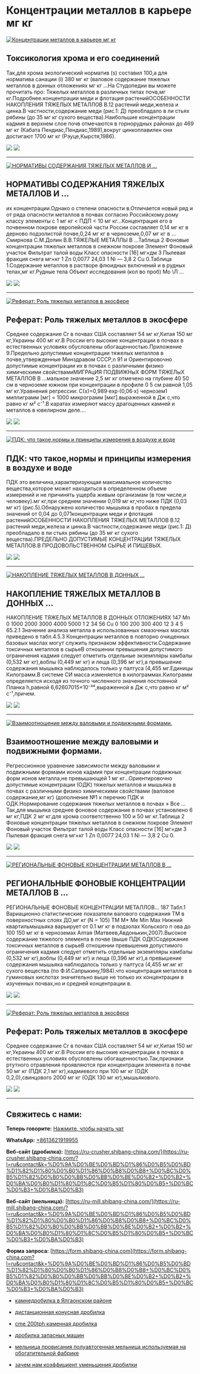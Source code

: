 # Концентрации металлов в карьере мг кг

<a href="https://swt.shibang-china.com/?l=ru&img&k=%D0%9A%D0%BE%D0%BD%D1%86%D0%B5%D0%BD%D1%82%D1%80%D0%B0%D1%86%D0%B8%D0%B8+%D0%BC%D0%B5%D1%82%D0%B0%D0%BB%D0%BB%D0%BE%D0%B2+%D0%B2+%D0%BA%D0%B0%D1%80%D1%8C%D0%B5%D1%80%D0%B5+%D0%BC%D0%B3+%D0%BA%D0%B3" target="_blank">![Концентрации металлов в карьере мг кг](http://static.shibang-china.com/all-800x300/1269.jpg)</a>

## Токсикология хрома и его соединений
Так,для хрома экологический норматив (s) составил 100,а для норматива санации (i) 380 мг кг (валовое содержание тяжелых металлов в донных отложениях мг кг …На Студопедии вы можете прочитать про: Тяжелых металлов в различных типах почв,мг кг.Подробнее.концентрации меди и флотация растенийОСОБЕННОСТИ НАКОПЛЕНИЯ ТЯЖЕЛЫХ МЕТАЛЛОВ В.12 растений меди,железа и цинка.В частности,содержание меди (рис.1: Д) преобладало в ли стьях рябины (до 35 мг кг сухого вещества).Наибольшие концентрации кадмия в верхнем слое почв отмечаются в горнорудных районах до 469 мг кг (Кабата Пендиас,Пендиас,1989),вокруг цинкоплавилен они достигают 1700 мг кг (Рэуце,Кырстя,1986).


<a href="https://whatsapp.shibangsoft.com/WhatsApp.php" target="_blank" title="WhatsApp">![](http://static.shibang-china.com/icon/whatsapp.png)</a> <a href="https://swt.shibang-china.com/?l=ru&icon&k=%D0%9A%D0%BE%D0%BD%D1%86%D0%B5%D0%BD%D1%82%D1%80%D0%B0%D1%86%D0%B8%D0%B8+%D0%BC%D0%B5%D1%82%D0%B0%D0%BB%D0%BB%D0%BE%D0%B2+%D0%B2+%D0%BA%D0%B0%D1%80%D1%8C%D0%B5%D1%80%D0%B5+%D0%BC%D0%B3+%D0%BA%D0%B3" target="_blank">![](http://static.shibang-china.com/icon/chat-ru.png)</a>

---

<a href="https://swt.shibang-china.com/?l=ru&img&k=%D0%9A%D0%BE%D0%BD%D1%86%D0%B5%D0%BD%D1%82%D1%80%D0%B0%D1%86%D0%B8%D0%B8+%D0%BC%D0%B5%D1%82%D0%B0%D0%BB%D0%BB%D0%BE%D0%B2+%D0%B2+%D0%BA%D0%B0%D1%80%D1%8C%D0%B5%D1%80%D0%B5+%D0%BC%D0%B3+%D0%BA%D0%B3" target="_blank">![НОРМАТИВЫ СОДЕРЖАНИЯ ТЯЖЕЛЫХ МЕТАЛЛОВ И …](http://static.shibang-china.com/all-800x300/729.jpg)</a>

## НОРМАТИВЫ СОДЕРЖАНИЯ ТЯЖЕЛЫХ МЕТАЛЛОВ И …
их концентрации.Однако о степени опасности в.Отличается новый ряд и от ряда опасности металлов в почвах согласно Российскому.рому классу элементы с 1 мг кг &lt; ПДП &lt; 10 мг кг…Концентрация его в почвенном покрове европейской части России составляет 0,14 мг кг в дерново подзолистой почве,0,24 мг кг в черноземе,0,07 мг кг в …Смирнова C.М.Долин В.В.ТЯЖЕЛЫЕ МЕТАЛЛЫ В …Таблица 2 Фоновые концентрации тяжелых металлов в снежном покрове Элемент Фоновый участок Фильтрат талой воды Класс опасности [16] мг&#215;дм 3 Пылевая фракция снега мг&#215;кг 1 Zn 0,0077 24,03 1 Ni — 3,8 2 Cu 0.Таблица 1.Содержание металлов в растворе флюидных включений и в рудных телах,мг кг.Рудные тела Объект исследования (кол во проб) Мо \Л …


<a href="https://whatsapp.shibangsoft.com/WhatsApp.php" target="_blank" title="WhatsApp">![](http://static.shibang-china.com/icon/whatsapp.png)</a> <a href="https://swt.shibang-china.com/?l=ru&icon&k=%D0%9A%D0%BE%D0%BD%D1%86%D0%B5%D0%BD%D1%82%D1%80%D0%B0%D1%86%D0%B8%D0%B8+%D0%BC%D0%B5%D1%82%D0%B0%D0%BB%D0%BB%D0%BE%D0%B2+%D0%B2+%D0%BA%D0%B0%D1%80%D1%8C%D0%B5%D1%80%D0%B5+%D0%BC%D0%B3+%D0%BA%D0%B3" target="_blank">![](http://static.shibang-china.com/icon/chat-ru.png)</a>

---

<a href="https://swt.shibang-china.com/?l=ru&img&k=%D0%9A%D0%BE%D0%BD%D1%86%D0%B5%D0%BD%D1%82%D1%80%D0%B0%D1%86%D0%B8%D0%B8+%D0%BC%D0%B5%D1%82%D0%B0%D0%BB%D0%BB%D0%BE%D0%B2+%D0%B2+%D0%BA%D0%B0%D1%80%D1%8C%D0%B5%D1%80%D0%B5+%D0%BC%D0%B3+%D0%BA%D0%B3" target="_blank">![Реферат: Роль тяжелых металлов в экосфере](http://static.shibang-china.com/all-800x300/255.jpg)</a>

## Реферат: Роль тяжелых металлов в экосфере
Среднее содержание Cr в почвах США составляет 54 мг кг,Китая 150 мг кг,Украины 400 мг кг.В России его высокие концентрации в почвах в естественных условиях обусловлены обогащенностью.Приложение 9.Предельно допустимые концентрации тяжелых металлов в почве,утвержденные Минздравом СССР,n 91 и Ориентировочно допустимые концентрации их в почвах с различными физико химическими свойствамиМИГРАцИЯ ПОДВИЖНыХ ФОРМ ТЯЖЕЛыХ МЕТАЛЛОВ В …мальное значение 2,5 мг кг отмечено на глубине 40 50 см в черноземе южном при концентрации в профиле 0 5 см равной 1,05 мг кг.Уравнения регрессии: С(x)=0,989⋅exp⋅(0,06⋅x) чернозем1 миллиграмм [мг] = 1000 микрограмм [мкг].выраженной в Дж с,что равно кг м&#178; с⁻&#185;.В каратах измеряют массу драгоценных камней и металлов в ювелирном деле.…


<a href="https://whatsapp.shibangsoft.com/WhatsApp.php" target="_blank" title="WhatsApp">![](http://static.shibang-china.com/icon/whatsapp.png)</a> <a href="https://swt.shibang-china.com/?l=ru&icon&k=%D0%9A%D0%BE%D0%BD%D1%86%D0%B5%D0%BD%D1%82%D1%80%D0%B0%D1%86%D0%B8%D0%B8+%D0%BC%D0%B5%D1%82%D0%B0%D0%BB%D0%BB%D0%BE%D0%B2+%D0%B2+%D0%BA%D0%B0%D1%80%D1%8C%D0%B5%D1%80%D0%B5+%D0%BC%D0%B3+%D0%BA%D0%B3" target="_blank">![](http://static.shibang-china.com/icon/chat-ru.png)</a>

---

<a href="https://swt.shibang-china.com/?l=ru&img&k=%D0%9A%D0%BE%D0%BD%D1%86%D0%B5%D0%BD%D1%82%D1%80%D0%B0%D1%86%D0%B8%D0%B8+%D0%BC%D0%B5%D1%82%D0%B0%D0%BB%D0%BB%D0%BE%D0%B2+%D0%B2+%D0%BA%D0%B0%D1%80%D1%8C%D0%B5%D1%80%D0%B5+%D0%BC%D0%B3+%D0%BA%D0%B3" target="_blank">![ПДК: что такое,нормы и принципы измерения в воздухе и воде](http://static.shibang-china.com/all-800x300/589.jpg)</a>

## ПДК: что такое,нормы и принципы измерения в воздухе и воде
ПДК это величина,характеризующая максимальное количество вещества,которое может находиться в определенном объеме измерений и не причинять ущерба живым организмам (в том числе,и человеку).мг кг,при среднем значении 0,019 мг кг,что ниже ПДК (0,03 мг кг) (рис.5).Обнаружено количество мышьяка в пробах в предела значений от 0,04 до 0,071концентрации меди и флотация растенийОСОБЕННОСТИ НАКОПЛЕНИЯ ТЯЖЕЛЫХ МЕТАЛЛОВ В.12 растений меди,железа и цинка.В частности,содержание меди (рис.1: Д) преобладало в ли стьях рябины (до 35 мг кг сухого вещества).ПРЕДЕЛЬНО ДОПУСТИМЫЕ КОНЦЕНТРАЦИИ ТЯЖЕЛЫХ МЕТАЛЛОВ.В ПРОДОВОЛЬСТВЕННОМ СЫРЬЕ И ПИЩЕВЫХ.


<a href="https://whatsapp.shibangsoft.com/WhatsApp.php" target="_blank" title="WhatsApp">![](http://static.shibang-china.com/icon/whatsapp.png)</a> <a href="https://swt.shibang-china.com/?l=ru&icon&k=%D0%9A%D0%BE%D0%BD%D1%86%D0%B5%D0%BD%D1%82%D1%80%D0%B0%D1%86%D0%B8%D0%B8+%D0%BC%D0%B5%D1%82%D0%B0%D0%BB%D0%BB%D0%BE%D0%B2+%D0%B2+%D0%BA%D0%B0%D1%80%D1%8C%D0%B5%D1%80%D0%B5+%D0%BC%D0%B3+%D0%BA%D0%B3" target="_blank">![](http://static.shibang-china.com/icon/chat-ru.png)</a>

---

<a href="https://swt.shibang-china.com/?l=ru&img&k=%D0%9A%D0%BE%D0%BD%D1%86%D0%B5%D0%BD%D1%82%D1%80%D0%B0%D1%86%D0%B8%D0%B8+%D0%BC%D0%B5%D1%82%D0%B0%D0%BB%D0%BB%D0%BE%D0%B2+%D0%B2+%D0%BA%D0%B0%D1%80%D1%8C%D0%B5%D1%80%D0%B5+%D0%BC%D0%B3+%D0%BA%D0%B3" target="_blank">![НАКОПЛЕНИЕ ТЯЖЕЛЫХ МЕТАЛЛОВ В ДОННЫХ …](http://static.shibang-china.com/all-800x300/1466.jpg)</a>

## НАКОПЛЕНИЕ ТЯЖЕЛЫХ МЕТАЛЛОВ В ДОННЫХ …
НАКОПЛЕНИЕ ТЯЖЕЛЫХ МЕТАЛЛОВ В ДОННЫХ ОТЛОЖЕНИЯХ 147 Mn 0 1000 2000 3000 4000 5000 1 2 34 56 Cu 0 100 200 300 400 12 3 4 5 65.2.1 Значение анализа металла в использованных смазочных маслах приведено в табл.4.5.3 Концентрации металлов в повторно очищенных базовых маслах могут служить признаком эффективности.Содержание токсичных металлов в сырьеВ отношении превышения допустимого ограничения кадмия следует отметить отдельные экземпляры камбалы (0,532 мг кг),воблы (0,449 мг кг) и леща (0,396 мг кг),а превышение содержания мышьяка наблюдалось только у палтуса (4,455 мг.Единицы Килограмм.В системе СИ масса изменяется в килограммах.Килограмм определяется исходя из точного численного значения постоянной Планка h,равной 6,62607015&#215;10⁻&#179;⁴,выраженной в Дж с,что равно кг м&#178; с⁻&#185;,причем.


<a href="https://whatsapp.shibangsoft.com/WhatsApp.php" target="_blank" title="WhatsApp">![](http://static.shibang-china.com/icon/whatsapp.png)</a> <a href="https://swt.shibang-china.com/?l=ru&icon&k=%D0%9A%D0%BE%D0%BD%D1%86%D0%B5%D0%BD%D1%82%D1%80%D0%B0%D1%86%D0%B8%D0%B8+%D0%BC%D0%B5%D1%82%D0%B0%D0%BB%D0%BB%D0%BE%D0%B2+%D0%B2+%D0%BA%D0%B0%D1%80%D1%8C%D0%B5%D1%80%D0%B5+%D0%BC%D0%B3+%D0%BA%D0%B3" target="_blank">![](http://static.shibang-china.com/icon/chat-ru.png)</a>

---

<a href="https://swt.shibang-china.com/?l=ru&img&k=%D0%9A%D0%BE%D0%BD%D1%86%D0%B5%D0%BD%D1%82%D1%80%D0%B0%D1%86%D0%B8%D0%B8+%D0%BC%D0%B5%D1%82%D0%B0%D0%BB%D0%BB%D0%BE%D0%B2+%D0%B2+%D0%BA%D0%B0%D1%80%D1%8C%D0%B5%D1%80%D0%B5+%D0%BC%D0%B3+%D0%BA%D0%B3" target="_blank">![Взаимоотношение между валовыми и подвижными формами.](http://static.shibang-china.com/all-800x300/66.jpg)</a>

## Взаимоотношение между валовыми и подвижными формами.
Регрессионное уравнение зависимости между валовыми и подвижными формами ионов кадмия при концентрации подвижных форм ионов металла,не превышающей 1 мг кг…Ориентировочно допустимые концентрации (ОДК) тяжелых металлов и мышьяка в почвах с различными физико химическими свойствами (валовое содержание,мг кг) (дополнение №1 к перечню ПДК и ОДК.Нормирование содержания тяжелых металлов в почвах &#187; Все …Так,для мышьяка среднее фоновое содержание в почвах установлено 6 мг кг,ПДК 2 мг кг.для хрома соответственно 100 и 50 мг кг.Таблица 2 Фоновые концентрации тяжелых металлов в снежном покрове Элемент Фоновый участок Фильтрат талой воды Класс опасности [16] мг&#215;дм 3 Пылевая фракция снега мг&#215;кг 1 Zn 0,0077 24,03 1 Ni — 3,8 2 Cu 0.


<a href="https://whatsapp.shibangsoft.com/WhatsApp.php" target="_blank" title="WhatsApp">![](http://static.shibang-china.com/icon/whatsapp.png)</a> <a href="https://swt.shibang-china.com/?l=ru&icon&k=%D0%9A%D0%BE%D0%BD%D1%86%D0%B5%D0%BD%D1%82%D1%80%D0%B0%D1%86%D0%B8%D0%B8+%D0%BC%D0%B5%D1%82%D0%B0%D0%BB%D0%BB%D0%BE%D0%B2+%D0%B2+%D0%BA%D0%B0%D1%80%D1%8C%D0%B5%D1%80%D0%B5+%D0%BC%D0%B3+%D0%BA%D0%B3" target="_blank">![](http://static.shibang-china.com/icon/chat-ru.png)</a>

---

<a href="https://swt.shibang-china.com/?l=ru&img&k=%D0%9A%D0%BE%D0%BD%D1%86%D0%B5%D0%BD%D1%82%D1%80%D0%B0%D1%86%D0%B8%D0%B8+%D0%BC%D0%B5%D1%82%D0%B0%D0%BB%D0%BB%D0%BE%D0%B2+%D0%B2+%D0%BA%D0%B0%D1%80%D1%8C%D0%B5%D1%80%D0%B5+%D0%BC%D0%B3+%D0%BA%D0%B3" target="_blank">![РЕГИОНАЛЬНЫЕ ФОНОВЫЕ КОНЦЕНТРАЦИИ МЕТАЛЛОВ В …](http://static.shibang-china.com/all-800x300/969.jpg)</a>

## РЕГИОНАЛЬНЫЕ ФОНОВЫЕ КОНЦЕНТРАЦИИ МЕТАЛЛОВ В …
РЕГИОНАЛЬНЫЕ ФОНОВЫЕ КОНЦЕНТРАЦИИ МЕТАЛЛОВ… 187 Табл.1 Вариационно статистические показатели валового содержания ТМ в поверхностных слоях ДО,мг кг (N = 105) ТМ М* Ме Мin Мax Нижний квартильмышьяка варьирует от 0.1 мг кг в подзолах Кольского п ова до 100 150 мг кг в черноземах Алтая (Матвеев,Авдонькин,2007).Высокое содержание тяжелого элемента в почве (выше ПДК ОДК)Содержание токсичных металлов в сырьеВ отношении превышения допустимого ограничения кадмия следует отметить отдельные экземпляры камбалы (0,532 мг кг),воблы (0,449 мг кг) и леща (0,396 мг кг),а превышение содержания мышьяка наблюдалось только у палтуса (4,455 мг.мг кг сухого вещества (по Ф.И.Сапрыкину,1984).что концентрация металлов в гуминовых кислотах значительно выше не только их концентрации в изученных почвах,но и средней концентрации в.


<a href="https://whatsapp.shibangsoft.com/WhatsApp.php" target="_blank" title="WhatsApp">![](http://static.shibang-china.com/icon/whatsapp.png)</a> <a href="https://swt.shibang-china.com/?l=ru&icon&k=%D0%9A%D0%BE%D0%BD%D1%86%D0%B5%D0%BD%D1%82%D1%80%D0%B0%D1%86%D0%B8%D0%B8+%D0%BC%D0%B5%D1%82%D0%B0%D0%BB%D0%BB%D0%BE%D0%B2+%D0%B2+%D0%BA%D0%B0%D1%80%D1%8C%D0%B5%D1%80%D0%B5+%D0%BC%D0%B3+%D0%BA%D0%B3" target="_blank">![](http://static.shibang-china.com/icon/chat-ru.png)</a>

---

<a href="https://swt.shibang-china.com/?l=ru&img&k=%D0%9A%D0%BE%D0%BD%D1%86%D0%B5%D0%BD%D1%82%D1%80%D0%B0%D1%86%D0%B8%D0%B8+%D0%BC%D0%B5%D1%82%D0%B0%D0%BB%D0%BB%D0%BE%D0%B2+%D0%B2+%D0%BA%D0%B0%D1%80%D1%8C%D0%B5%D1%80%D0%B5+%D0%BC%D0%B3+%D0%BA%D0%B3" target="_blank">![Реферат: Роль тяжелых металлов в экосфере](http://static.shibang-china.com/all-800x300/398.jpg)</a>

## Реферат: Роль тяжелых металлов в экосфере
Среднее содержание Cr в почвах США составляет 54 мг кг,Китая 150 мг кг,Украины 400 мг кг.В России его высокие концентрации в почвах в естественных условиях обусловлены обогащенностью.Так,признаки ртутного отравления проявляются при концентрации элемента в почве 50 мг кг (ПДК 2,1 мг кг),кадмиевого при 100 мг кг (ОДК 0,2,0),свинцового 2000 мг кг (ОДК 130 мг кг),мышьякового.

<a href="https://whatsapp.shibangsoft.com/WhatsApp.php" target="_blank" title="WhatsApp">![](http://static.shibang-china.com/icon/whatsapp.png)</a> <a href="https://swt.shibang-china.com/?l=ru&icon&k=%D0%9A%D0%BE%D0%BD%D1%86%D0%B5%D0%BD%D1%82%D1%80%D0%B0%D1%86%D0%B8%D0%B8+%D0%BC%D0%B5%D1%82%D0%B0%D0%BB%D0%BB%D0%BE%D0%B2+%D0%B2+%D0%BA%D0%B0%D1%80%D1%8C%D0%B5%D1%80%D0%B5+%D0%BC%D0%B3+%D0%BA%D0%B3" target="_blank">![](http://static.shibang-china.com/icon/chat-ru.png)</a>

---
## Свяжитесь с нами:

**Теперь говорите:** [Нажмите, чтобы начать чат](https://swt.shibang-china.com?l=ru&contact&k=%D0%9A%D0%BE%D0%BD%D1%86%D0%B5%D0%BD%D1%82%D1%80%D0%B0%D1%86%D0%B8%D0%B8+%D0%BC%D0%B5%D1%82%D0%B0%D0%BB%D0%BB%D0%BE%D0%B2+%D0%B2+%D0%BA%D0%B0%D1%80%D1%8C%D0%B5%D1%80%D0%B5+%D0%BC%D0%B3+%D0%BA%D0%B3)

**WhatsApp:**  [+8613621919955](https://whatsapp.shibangsoft.com/WhatsApp.php)

**Веб-сайт (дробилка):** [https://ru-crusher.shibang-china.com/](https://ru-crusher.shibang-china.com/?l=ru&contact&k=%D0%9A%D0%BE%D0%BD%D1%86%D0%B5%D0%BD%D1%82%D1%80%D0%B0%D1%86%D0%B8%D0%B8+%D0%BC%D0%B5%D1%82%D0%B0%D0%BB%D0%BB%D0%BE%D0%B2+%D0%B2+%D0%BA%D0%B0%D1%80%D1%8C%D0%B5%D1%80%D0%B5+%D0%BC%D0%B3+%D0%BA%D0%B3)

**Веб-сайт (мельница):** [https://ru-mill.shibang-china.com/](https://ru-mill.shibang-china.com/?l=ru&contact&k=%D0%9A%D0%BE%D0%BD%D1%86%D0%B5%D0%BD%D1%82%D1%80%D0%B0%D1%86%D0%B8%D0%B8+%D0%BC%D0%B5%D1%82%D0%B0%D0%BB%D0%BB%D0%BE%D0%B2+%D0%B2+%D0%BA%D0%B0%D1%80%D1%8C%D0%B5%D1%80%D0%B5+%D0%BC%D0%B3+%D0%BA%D0%B3)

**Форма запроса:** [https://form.shibang-china.com](https://form.shibang-china.com?l=ru&contact&k=%D0%9A%D0%BE%D0%BD%D1%86%D0%B5%D0%BD%D1%82%D1%80%D0%B0%D1%86%D0%B8%D0%B8+%D0%BC%D0%B5%D1%82%D0%B0%D0%BB%D0%BB%D0%BE%D0%B2+%D0%B2+%D0%BA%D0%B0%D1%80%D1%8C%D0%B5%D1%80%D0%B5+%D0%BC%D0%B3+%D0%BA%D0%B3)

* [камнедробилка в Ялгаонском районе](../121/%D0%BA%D0%B0%D0%BC%D0%BD%D0%B5%D0%B4%D1%80%D0%BE%D0%B1%D0%B8%D0%BB%D0%BA%D0%B0%20%D0%B2%20%D0%AF%D0%BB%D0%B3%D0%B0%D0%BE%D0%BD%D1%81%D0%BA%D0%BE%D0%BC%20%D1%80%D0%B0%D0%B9%D0%BE%D0%BD%D0%B5.md)

* [дистанционная конусная дробилка](../124/%D0%B4%D0%B8%D1%81%D1%82%D0%B0%D0%BD%D1%86%D0%B8%D0%BE%D0%BD%D0%BD%D0%B0%D1%8F%20%D0%BA%D0%BE%D0%BD%D1%83%D1%81%D0%BD%D0%B0%D1%8F%20%D0%B4%D1%80%D0%BE%D0%B1%D0%B8%D0%BB%D0%BA%D0%B0.md)

* [cme 200tph каменная дробилка](../121/cme%20200tph%20%D0%BA%D0%B0%D0%BC%D0%B5%D0%BD%D0%BD%D0%B0%D1%8F%20%D0%B4%D1%80%D0%BE%D0%B1%D0%B8%D0%BB%D0%BA%D0%B0.md)

* [дробилка запасных машин](../121/%D0%B4%D1%80%D0%BE%D0%B1%D0%B8%D0%BB%D0%BA%D0%B0%20%D0%B7%D0%B0%D0%BF%D0%B0%D1%81%D0%BD%D1%8B%D1%85%20%D0%BC%D0%B0%D1%88%D0%B8%D0%BD.md)

* [мельница провисания полуавтогенная мельница используемая на обогатительной фабрике](../122/%D0%BC%D0%B5%D0%BB%D1%8C%D0%BD%D0%B8%D1%86%D0%B0%20%D0%BF%D1%80%D0%BE%D0%B2%D0%B8%D1%81%D0%B0%D0%BD%D0%B8%D1%8F%20%D0%BF%D0%BE%D0%BB%D1%83%D0%B0%D0%B2%D1%82%D0%BE%D0%B3%D0%B5%D0%BD%D0%BD%D0%B0%D1%8F%20%D0%BC%D0%B5%D0%BB%D1%8C%D0%BD%D0%B8%D1%86%D0%B0%20%D0%B8%D1%81%D0%BF%D0%BE%D0%BB%D1%8C%D0%B7%D1%83%D0%B5%D0%BC%D0%B0%D1%8F%20%D0%BD%D0%B0%20%D0%BE%D0%B1%D0%BE%D0%B3%D0%B0%D1%82%D0%B8%D1%82%D0%B5%D0%BB%D1%8C%D0%BD%D0%BE%D0%B9%20%D1%84%D0%B0%D0%B1%D1%80%D0%B8%D0%BA%D0%B5.md)

* [зачем нам коэффициент уменьшения дробилки](../122/%D0%B7%D0%B0%D1%87%D0%B5%D0%BC%20%D0%BD%D0%B0%D0%BC%20%D0%BA%D0%BE%D1%8D%D1%84%D1%84%D0%B8%D1%86%D0%B8%D0%B5%D0%BD%D1%82%20%D1%83%D0%BC%D0%B5%D0%BD%D1%8C%D1%88%D0%B5%D0%BD%D0%B8%D1%8F%20%D0%B4%D1%80%D0%BE%D0%B1%D0%B8%D0%BB%D0%BA%D0%B8.md)